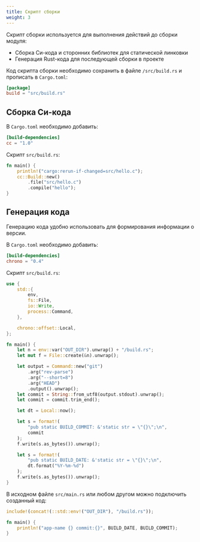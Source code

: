 ```yaml
---
title: Скрипт сборки
weight: 3
---
```


Скрипт сборки используется для выполнения действий до сборки модуля:

- Сборка Си-кода и сторонних библиотек для статической линковки
- Генерация Rust-кода для последующей сборки в проекте

Код скрипта сборки необходимо сохранить в файле `/src/build.rs` и прописать в `Cargo.toml`:

```toml
[package]
build = "src/build.rs"
```

## Сборка Си-кода

В `Cargo.toml` необходимо добавить:

```toml
[build-dependencies]
cc = "1.0"
```

Скрипт `src/build.rs`:

```rust
fn main() {
    println!("cargo:rerun-if-changed=src/hello.c");
    cc::Build::new()
        .file("src/hello.c")
        .compile("hello");
}
```

## Генерация кода

Генерацию кода удобно использовать для формирования информации о версии.

В `Cargo.toml` необходимо добавить:

```toml
[build-dependencies]
chrono = "0.4"
```

Скрипт `src/build.rs`:

```rust
use {
    std::{
        env,
        fs::File,
        io::Write,
        process::Command,
    },

    chrono::offset::Local,
};

fn main() {
    let n = env::var("OUT_DIR").unwrap() + "/build.rs";
    let mut f = File::create(&n).unwrap();

    let output = Command::new("git")
        .arg("rev-parse")
        .arg("--short=8")
        .arg("HEAD")
        .output().unwrap();
    let commit = String::from_utf8(output.stdout).unwrap();
    let commit = commit.trim_end();

    let dt = Local::now();

    let s = format!(
        "pub static BUILD_COMMIT: &'static str = \"{}\";\n",
        commit
    );
    f.write(s.as_bytes()).unwrap();

    let s = format!(
        "pub static BUILD_DATE: &'static str = \"{}\";\n",
        dt.format("%Y-%m-%d")
    );
    f.write(s.as_bytes()).unwrap();
}
```

В исходном файле `src/main.rs` или любом другом можно подключить созданный код:

```rust
include!(concat!(::std::env!("OUT_DIR"), "/build.rs"));

fn main() {
    println!("app-name {} commit:{}", BUILD_DATE, BUILD_COMMIT);
}
```
